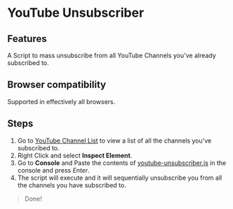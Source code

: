 # YouTube Unsubscriber

## Features
A Script to mass unsubscribe from all YouTube Channels you've already subscribed to.

## Browser compatibility
Supported in effectively all browsers.

## Steps
1. Go to [YouTube Channel List](https://www.youtube.com/feed/channels) to view a list of all the channels you've subscribed to.
2. Right Click and select **Inspect Element**.
3. Go to **Console** and Paste the contents of [youtube-unsubscriber.js](https://github.com/moutaouakkil/youtube-unsubscriber/...) in the console and press _Enter_.
4. The script will execute and it will sequentially unsubscribe you from all the channels you have subscribed to.

> Done!

